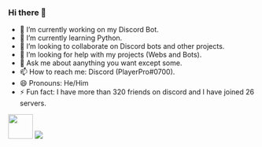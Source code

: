 ### Hi there 👋
- 🔭 I’m currently working on my Discord Bot.
- 🌱 I’m currently learning Python.
- 👯 I’m looking to collaborate on Discord bots and other projects.
- 🤔 I’m looking for help with my projects (Webs and Bots).
- 💬 Ask me about aanything you want except some.
- 📫 How to reach me: Discord (PlayerPro#0700).
- 😄 Pronouns: He/Him
- ⚡ Fun fact: I have more than 320 friends on discord and I have joined 26 servers.

<img src="https://upload.wikimedia.org/wikipedia/commons/thumb/1/1d/PyCharm_Icon.svg/1200px-PyCharm_Icon.svg.png" width="50" height="50">



<img src="https://github-readme-stats.vercel.app/api?username=PlayerPro3&&show_icons=true&title_color=00ffb7&icon_color=ff0000&text_color=70ff7a&bg_color=151515">
